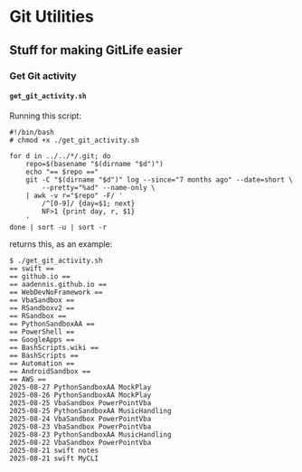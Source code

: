 # Git Utilities

## Stuff for making GitLife easier

### Get Git activity

#### `get_git_activity.sh`

Running this script:

```
#!/bin/bash
# chmod +x ./get_git_activity.sh

for d in ../../*/.git; do
    repo=$(basename "$(dirname "$d")")
    echo "== $repo =="
    git -C "$(dirname "$d")" log --since="7 months ago" --date=short \
        --pretty="%ad" --name-only \
    | awk -v r="$repo" -F/ '
        /^[0-9]/ {day=$1; next}
        NF>1 {print day, r, $1}
    '
done | sort -u | sort -r
```

returns this, as an example:

```/BashScripts/git_utilities (main)
$ ./get_git_activity.sh 
== swift ==
== github.io ==
== aadennis.github.io ==
== WebDevNoFramework ==
== VbaSandbox ==
== RSandboxv2 ==
== RSandbox ==
== PythonSandboxAA ==
== PowerShell ==
== GoogleApps ==
== BashScripts.wiki ==
== BashScripts ==
== Automation ==
== AndroidSandbox ==
== AWS ==
2025-08-27 PythonSandboxAA MockPlay
2025-08-26 PythonSandboxAA MockPlay
2025-08-25 VbaSandbox PowerPointVba
2025-08-25 PythonSandboxAA MusicHandling
2025-08-24 VbaSandbox PowerPointVba
2025-08-23 VbaSandbox PowerPointVba
2025-08-23 PythonSandboxAA MusicHandling
2025-08-22 VbaSandbox PowerPointVba
2025-08-21 swift notes
2025-08-21 swift MyCLI
```

